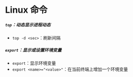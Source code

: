 # Linux 命令

##### `top`：动态显示进程动态

* `top -d <sec>`：刷新间隔

##### `export`：显示或设置环境变量

* `export`：显示环境变量
* `export <name>="<value>"`：在当前终端上增加一个环境变量

